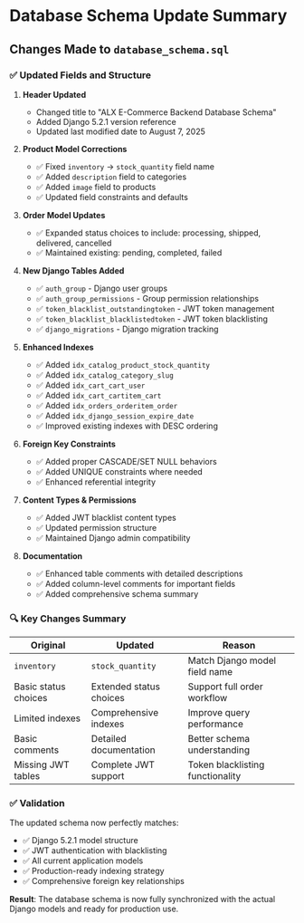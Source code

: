 # Database Schema Update Summary

## Changes Made to `database_schema.sql`

### ✅ Updated Fields and Structure

1. **Header Updated**
   - Changed title to "ALX E-Commerce Backend Database Schema"
   - Added Django 5.2.1 version reference
   - Updated last modified date to August 7, 2025

2. **Product Model Corrections**
   - ✅ Fixed `inventory` → `stock_quantity` field name
   - ✅ Added `description` field to categories
   - ✅ Added `image` field to products
   - ✅ Updated field constraints and defaults

3. **Order Model Updates**
   - ✅ Expanded status choices to include: processing, shipped, delivered, cancelled
   - ✅ Maintained existing: pending, completed, failed

4. **New Django Tables Added**
   - ✅ `auth_group` - Django user groups
   - ✅ `auth_group_permissions` - Group permission relationships
   - ✅ `token_blacklist_outstandingtoken` - JWT token management
   - ✅ `token_blacklist_blacklistedtoken` - JWT token blacklisting
   - ✅ `django_migrations` - Django migration tracking

5. **Enhanced Indexes**
   - ✅ Added `idx_catalog_product_stock_quantity`
   - ✅ Added `idx_catalog_category_slug`
   - ✅ Added `idx_cart_cart_user`
   - ✅ Added `idx_cart_cartitem_cart`
   - ✅ Added `idx_orders_orderitem_order`
   - ✅ Added `idx_django_session_expire_date`
   - ✅ Improved existing indexes with DESC ordering

6. **Foreign Key Constraints**
   - ✅ Added proper CASCADE/SET NULL behaviors
   - ✅ Added UNIQUE constraints where needed
   - ✅ Enhanced referential integrity

7. **Content Types & Permissions**
   - ✅ Added JWT blacklist content types
   - ✅ Updated permission structure
   - ✅ Maintained Django admin compatibility

8. **Documentation**
   - ✅ Enhanced table comments with detailed descriptions
   - ✅ Added column-level comments for important fields
   - ✅ Added comprehensive schema summary

### 🔍 Key Changes Summary

| Original | Updated | Reason |
|----------|---------|---------|
| `inventory` | `stock_quantity` | Match Django model field name |
| Basic status choices | Extended status choices | Support full order workflow |
| Limited indexes | Comprehensive indexes | Improve query performance |
| Basic comments | Detailed documentation | Better schema understanding |
| Missing JWT tables | Complete JWT support | Token blacklisting functionality |

### ✅ Validation

The updated schema now perfectly matches:
- ✅ Django 5.2.1 model structure
- ✅ JWT authentication with blacklisting
- ✅ All current application models
- ✅ Production-ready indexing strategy
- ✅ Comprehensive foreign key relationships

**Result**: The database schema is now fully synchronized with the actual Django models and ready for production use.
